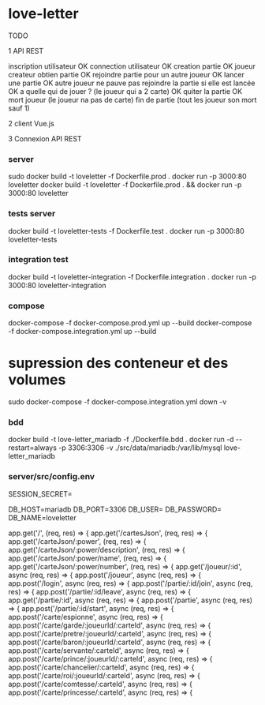 # love-letter
 
TODO

1 API REST

inscription utilisateur OK
connection utilisateur OK
creation partie OK
    joueur createur obtien partie OK
rejoindre partie pour un autre joueur OK
lancer une partie OK
autre joueur ne pauve pas rejoindre la partie si elle est lancée OK
a quelle qui de jouer ? (le joueur qui a 2 carte) OK
quiter la partie OK
mort joueur (le joueur na pas de carte)
fin de partie (tout les joueur son mort sauf 1)



2 client Vue.js

3 Connexion API REST



### server
sudo docker build -t loveletter -f Dockerfile.prod .
docker run -p 3000:80 loveletter
docker build -t loveletter -f Dockerfile.prod . && docker run -p 3000:80 loveletter


### tests server
docker build -t loveletter-tests -f Dockerfile.test .
docker run -p 3000:80 loveletter-tests

### integration test
docker build -t loveletter-integration -f Dockerfile.integration .
docker run -p 3000:80 loveletter-integration

### compose
docker-compose -f docker-compose.prod.yml up --build
docker-compose -f docker-compose.integration.yml up --build
# supression des conteneur et des volumes
sudo docker-compose -f docker-compose.integration.yml down -v

### bdd
docker build -t love-letter_mariadb -f ./Dockerfile.bdd .
docker run -d --restart=always -p 3306:3306 -v ./src/data/mariadb:/var/lib/mysql love-letter_mariadb

### server/src/config.env
SESSION_SECRET=

DB_HOST=mariadb
DB_PORT=3306
DB_USER=
DB_PASSWORD=
DB_NAME=loveletter





app.get('/', (req, res) => {
app.get('/cartesJson', (req, res) => {
app.get('/carteJson/:power', (req, res) => {
app.get('/carteJson/:power/description', (req, res) => {
app.get('/carteJson/:power/name', (req, res) => {
app.get('/carteJson/:power/number', (req, res) => {
app.get('/joueur/:id', async (req, res) => {
app.post('/joueur', async (req, res) => {
app.post('/login', async (req, res) => {
app.post('/partie/:id/join', async (req, res) => {
app.post('/partie/:id/leave', async (req, res) => {
app.get('/partie/:id', async (req, res) => {
app.post('/partie', async (req, res) => {
app.post('/partie/:id/start', async (req, res) => {
app.post('/carte/espionne', async (req, res) => {
app.post('/carte/garde/:joueurId/:carteId', async (req, res) => {
app.post('/carte/pretre/:joueurId/:carteId', async (req, res) => {
app.post('/carte/baron/:joueurId/:carteId', async (req, res) => {
app.post('/carte/servante/:carteId', async (req, res) => {
app.post('/carte/prince/:joueurId/:carteId', async (req, res) => {
app.post('/carte/chancelier/:carteId', async (req, res) => {
app.post('/carte/roi/:joueurId/:carteId', async (req, res) => {
app.post('/carte/comtesse/:carteId', async (req, res) => {
app.post('/carte/princesse/:carteId', async (req, res) => {



